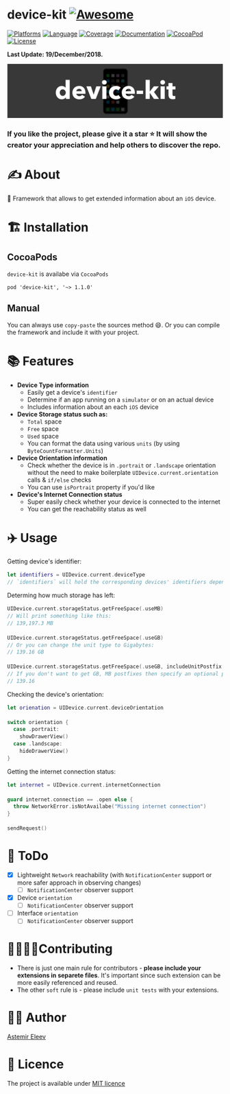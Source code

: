# device-kit [![Awesome](https://cdn.rawgit.com/sindresorhus/awesome/d7305f38d29fed78fa85652e3a63e154dd8e8829/media/badge.svg)](https://github.com/sindresorhus/awesome)

[![Platforms](https://img.shields.io/badge/platform-iOS-yellowgreen.svg)]()
[![Language](https://img.shields.io/badge/language-Swift-orange.svg)]()
[![Coverage](https://img.shields.io/badge/coverage-34.00%25-orange.svg)]()
[![Documentation](https://img.shields.io/badge/docs-100%25-magenta.svg)]()
[![CocoaPod](https://img.shields.io/badge/pod-1.1.0-lightblue.svg)]()
[![License](https://img.shields.io/badge/license-MIT-blue.svg)]()

**Last Update: 19/December/2018.**

![](logo-device_kit.png)

### If you like the project, please give it a star ⭐ It will show the creator your appreciation and help others to discover the repo.

# ✍️ About
📱 Framework that allows to get extended information about an `iOS` device.

# 🏗 Installation
## CocoaPods
`device-kit` is availabe via `CocoaPods`

```
pod 'device-kit', '~> 1.1.0' 
```
## Manual
You can always use `copy-paste` the sources method 😄. Or you can compile the framework and include it with your project.

# 📚 Features
- **Device Type information** 
  - Easily get a device's `identifier`
  - Determine if an app running on a `simulator` or on an actual device
  - Includes information about an each `iOS` device
- **Device Storage status such as:**
  - `Total` space
  - `Free` space 
  - `Used` space
  - You can format the data using various `units` (by using `ByteCountFormatter.Units`)
- **Device Orientation information**
  - Check whether the device is in `.portrait` or `.landscape` orientation without the need to make boilerplate `UIDevice.current.orientation` calls & `if/else` checks
  - You can use `isPortrait` property if you'd like
- **Device's Internet Connection status**
  - Super easily check whether your device is connected to the internet
  - You can get the reachability status as well

# ✈️ Usage

Getting device's identifier:

```swift
let identifiers = UIDevice.current.deviceType
// `identifiers` will hold the corresponding devices' identifiers depending on your `iOS` model
```

Determing how much storage has left:

```swift
UIDevice.current.storageStatus.getFreeSpace(.useMB)
// Will print something like this:
// 139,197.3 MB

UIDevice.current.storageStatus.getFreeSpace(.useGB)
// Or you can change the unit type to Gigabytes:
// 139.16 GB

UIDevice.current.storageStatus.getFreeSpace(.useGB, includeUnitPostfix: false)
// If you don't want to get GB, MB postfixes then specify an optional parameter for `includeUnitPostfix`:
// 139.16
```

Checking the device's orientation:

```swift
let orienation = UIDevice.current.deviceOrientation

switch orientation {
  case .portrait:
    showDrawerView()
  case .landscape:
    hideDrawerView()
}
```

Getting the internet connection status:

```swift
let internet = UIDevice.current.internetConnection

guard internet.connection == .open else { 
  throw NetworkError.isNotAvailabe("Missing internet connection")
}

sendRequest()
```


# 📝 ToDo
- [x] Lightweight `Network` reachability (with `NotificationCenter` support or more safer approach in observing changes)
  - [ ] `NotificationCenter` observer support
- [x] Device `orientation` 
  - [ ] `NotificationCenter` observer support
- [ ] Interface `orientation`
  - [ ] `NotificationCenter` observer support

# 🙋‍♀️🙋‍♂️Contributing 
- There is just one main rule for contributors - **please include your extensions in separete files**. It's important since such extension can be more easily referenced and reused.
- The other `soft` rule is - please include `unit tests` with your extensions. 

# 👨‍💻 Author 
[Astemir Eleev](https://github.com/jVirus)

# 🔖 Licence
The project is available under [MIT licence](https://github.com/jVirus/device-kit/blob/master/LICENSE)
